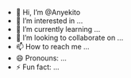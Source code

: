 - 👋 Hi, I’m @Anyekito
- 👀 I’m interested in ...
- 🌱 I’m currently learning ...
- 💞️ I’m looking to collaborate on ...
- 📫 How to reach me ...
- 😄 Pronouns: ...
- ⚡ Fun fact: ...

<!---
Anyekito/Anyekito is a ✨ special ✨ repository because its `README.md` (this file) appears on your GitHub profile.
You can click the Preview link to take a look at your changes.
--->
